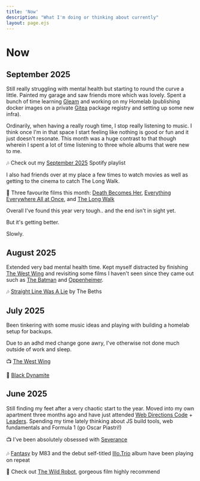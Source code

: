 ```yaml
---
title: 'Now'
description: "What I'm doing or thinking about currently"
layout: page.ejs
---
```


# Now

## September 2025

Still really struggling with mental health but starting to round the curve a little. Painted my garage and saw friends
more which was lovely. Spent a bunch of time learning [Gleam](https://gleam.run/) and working on my Homelab (publishing
docker images on a private [Gitea](https://about.gitea.com/) package registry and setting up some new infra).

Ordinarily, when having a really rough time, I stop really listening to music. I think once I'm in that space I start
feeling like nothing is good or fun and it just doesn't resonate. This month was a huge contrast to that though wherein
I spent a lot of time listening to three whole albums that were new to me.

🎶 Check out my [September 2025](https://open.spotify.com/playlist/1GPbfca6OJbUmxiQoWub0W) Spotify playlist

I also had friends over at my place a few times to watch movies as well as getting to the cinema to catch The Long Walk.

🎥 Three favourite films this month: [Death Becomes Her](https://www.imdb.com/title/tt0104070),
[Everything Everywhere All at Once](https://www.imdb.com/title/tt6710474), and
[The Long Walk](https://www.imdb.com/title/tt10374610)

Overall I've found this year very tough.. and the end isn't in sight yet.

But it's getting better.

Slowly.

## August 2025

Extended very bad mental health time. Kept myself distracted by finishing
[The West Wing](https://www.imdb.com/title/tt0200276) and revisiting some films I haven't seen since they came out such
as [The Batman](https://www.imdb.com/title/tt1877830) and [Oppenheimer](https://www.imdb.com/title/tt15398776).

🎶 [Straight Line Was A Lie](https://open.spotify.com/album/5XbVk30ifqaiI6EiVVjA1p) by The Beths

## July 2025

Been tinkering with some music ideas and playing with building a homelab setup for backups.

Due to an adhd med change gone awry, I've otherwise not done much outside of work and sleep.

📺 [The West Wing](https://www.imdb.com/title/tt0200276)

🎥 [Black Dynamite](https://www.imdb.com/title/tt1190536)

## June 2025

Still finding my feet after a very chaotic start to the year. Moved into my own apartment three months ago and have just
attended [Web Directions Code](https://webdirections.org/code/) + [Leaders](https://webdirections.org/leaders/).
Spending my time lately thinking about JS build tools, web fundamentals and Formula 1 (go Oscar Piastri!)

📺 I've been absolutely obsessed with [Severance](https://www.imdb.com/title/tt11280740/)

🎶 [Fantasy](https://rateyourmusic.com/release/album/m83/fantasy/) by M83 and the debut self-titled
[Illo.Trio](https://rateyourmusic.com/release/album/illo_trio/illo_trio/) album have been playing on repeat

🎥 Check out [The Wild Robot](https://letterboxd.com/film/the-wild-robot/), gorgeous film highly recommend
